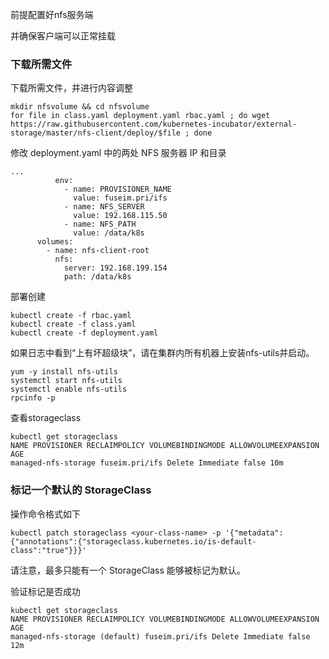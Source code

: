 前提配置好nfs服务端

并确保客户端可以正常挂载

### 下载所需文件

下载所需文件，并进行内容调整

```
mkdir nfsvolume && cd nfsvolume
for file in class.yaml deployment.yaml rbac.yaml ; do wget https://raw.githubusercontent.com/kubernetes-incubator/external-storage/master/nfs-client/deploy/$file ; done
```

修改 deployment.yaml 中的两处 NFS 服务器 IP 和目录

```
...
          env:
            - name: PROVISIONER_NAME
              value: fuseim.pri/ifs
            - name: NFS_SERVER
              value: 192.168.115.50
            - name: NFS_PATH
              value: /data/k8s
      volumes:
        - name: nfs-client-root
          nfs:
            server: 192.168.199.154
            path: /data/k8s
```

部署创建

```
kubectl create -f rbac.yaml
kubectl create -f class.yaml
kubectl create -f deployment.yaml
```

如果日志中看到“上有坏超级块”，请在集群内所有机器上安装nfs-utils并启动。

```
yum -y install nfs-utils
systemctl start nfs-utils
systemctl enable nfs-utils
rpcinfo -p
```

查看storageclass

```
kubectl get storageclass
NAME PROVISIONER RECLAIMPOLICY VOLUMEBINDINGMODE ALLOWVOLUMEEXPANSION AGE
managed-nfs-storage fuseim.pri/ifs Delete Immediate false 10m
```

### 标记一个默认的 StorageClass

操作命令格式如下

```
kubectl patch storageclass <your-class-name> -p '{"metadata": {"annotations":{"storageclass.kubernetes.io/is-default-class":"true"}}}'
```

请注意，最多只能有一个 StorageClass 能够被标记为默认。

验证标记是否成功

```
kubectl get storageclass
NAME PROVISIONER RECLAIMPOLICY VOLUMEBINDINGMODE ALLOWVOLUMEEXPANSION AGE
managed-nfs-storage (default) fuseim.pri/ifs Delete Immediate false 12m
```

